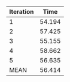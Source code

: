 | Iteration | Time |
| ---- | ---- |
| 1 | 54.194 |
| 2 | 57.425 |
| 3 | 55.155 |
| 4 | 58.662 |
| 5 | 56.635 |
| MEAN | 56.414 |
